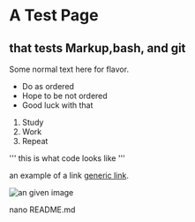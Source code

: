 # A Test Page

## that tests Markup,bash, and git

Some normal text here for flavor.

- Do as ordered
- Hope to be not ordered
- Good luck with that

1. Study
2. Work
3. Repeat

'''
this is what code looks like
'''

an example of a link [generic link](https://www.wikipedia.org).

![an given image](https://github.com/yihui/xaringan/releases/.download/v0.0.2/krl-moustache.jpg)

nano README.md